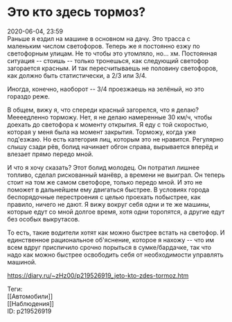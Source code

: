 Это кто здесь тормоз?
======================

   
 2020-06-04, 23:59   
  Раньше я ездил на машине в основном на дачу. Это трасса с маленьким числом светофоров. Теперь же я постоянно езжу по светофорным улицам. Не то чтобы это утомляло, но... хм. Постоянная ситуация -- стоишь -- только тронешься, как следующий светофор загорается красным. И так пересчитываешь не половину светофоров, как должно быть статистически, а 2/3 или 3/4.   
   
 Иногда, конечно, наоборот -- 3/4 проезжаешь на зелёный, но это гораздо реже.   
   
 В общем, вижу я, что спереди красный загорелся, что я делаю? Меееедленно торможу. Нет, я не делаю намеренные 30 км/ч, чтобы доехать до светофора к моменту открытия. Я еду с той скоростью, которая у меня была на момент закрытия. Торможу, когда уже под'езжаю. Но есть категория лиц, которым это не нравится. Регулярно слышу сзади рёв, болид начинает обгон справа, вырывается вперёд и влезает прямо передо мной.   
   
 И что я хочу сказать? Этот болид молодец. Он потратил лишнее топливо, сделал рискованный манёвр, а времени не выиграл. Он теперь стоит на том же самом светофоре, только передо мной. И это не поможет в дальнейшем ему двигаться быстрее. В условиях города беспорядочные перестроения с целью проехать побыстрее, как правило, ничего не дают. Я вижу вокруг себя одни и те же машины, которые едут со мной долгое время, хотя одни торопятся, а другие едут без особых выкрутасов.   
   
 То есть, такие водители хотят как можно быстрее встать на светофор. И единственное рациональное об'яснение, которое я нахожу -- что им всем вдруг приспичило срочно порыться в сумке/бардачке, так что надо как можно быстрее освободить себя от необходимости управлять машиной.   
    
 <https://diary.ru/~zHz00/p219526919_jeto-kto-zdes-tormoz.htm>   
   
 Теги:   
 [[Автомобили]]   
 [[Наблюдения]]   
 ID: p219526919